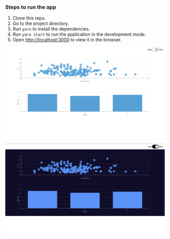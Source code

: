 ### Steps to run the app

1. Clone this repo.
2. Go to the project directory.
3. Run `yarn` to install the dependencies.
4. Run `yarn start` to run the application in the development mode.
5. Open [http://localhost:3000](http://localhost:3000) to view it in the browser.

![Light Theme](/public/screenshots/light.png)

![Dark Theme](/public/screenshots/dark.png)
